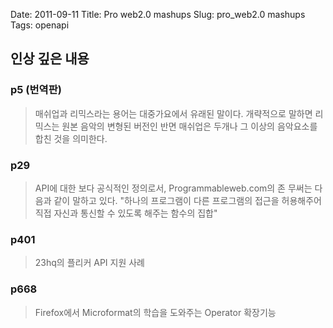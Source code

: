 Date: 2011-09-11
Title: Pro web2.0 mashups
Slug: pro_web2.0 mashups
Tags: openapi


## 인상 깊은 내용

### p5 (번역판)
> 매쉬업과 리믹스라는 용어는 대중가요에서 유래된 말이다. 
> 개략적으로 말하면 리믹스는 원본 음악의 변형된 버전인 반면 매쉬업은 두개나 그 이상의 음악요소를 합친 것을 의미한다.

### p29
> API에 대한 보다 공식적인 정의로서, Programmableweb.com의 존 무써는 다음과 같이 말하고 있다. 
> "하나의 프로그램이 다른 프로그램의 접근을 허용해주어 직접 자신과 통신할 수 있도록 해주는 함수의 집합"

### p401
> 23hq의 플리커 API 지원 사례

### p668
> Firefox에서 Microformat의 학습을 도와주는 Operator 확장기능

